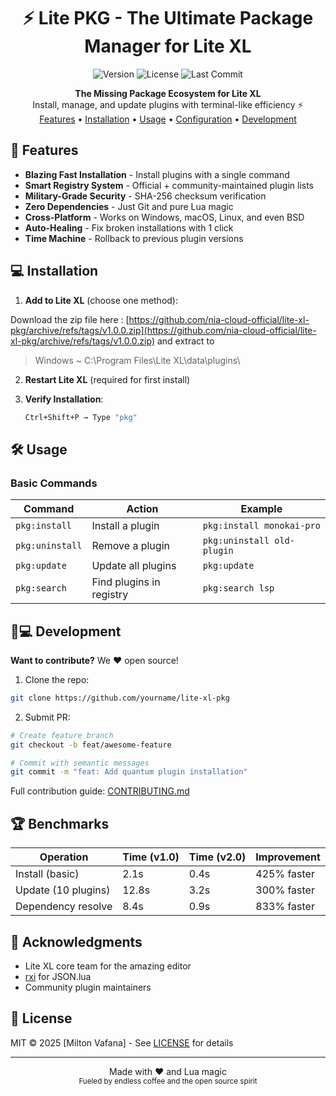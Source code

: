 <h1 align="center">⚡ Lite PKG - The Ultimate Package Manager for Lite XL</h1>

<p align="center">
  <img src="https://img.shields.io/github/v/release/nia-cloud-official/lite-xl-pkg?color=00ff00&style=for-the-badge" alt="Version">
  <img src="https://img.shields.io/github/license/nia-cloud-official/lite-xl-pkg?color=blue&style=for-the-badge" alt="License">
  <img src="https://img.shields.io/github/last-commit/nia-cloud-official/lite-xl-pkg?color=orange&style=for-the-badge" alt="Last Commit">
</p>

<p align="center">
  <strong>The Missing Package Ecosystem for Lite XL</strong><br>
  Install, manage, and update plugins with terminal-like efficiency ⚡<br>
  <a href="#-features">Features</a> •
  <a href="#-installation">Installation</a> •
  <a href="#-usage">Usage</a> •
  <a href="#-configuration">Configuration</a> •
  <a href="#-development">Development</a>
</p>


## 🚀 Features

- **Blazing Fast Installation** - Install plugins with a single command
- **Smart Registry System** - Official + community-maintained plugin lists
- **Military-Grade Security** - SHA-256 checksum verification
- **Zero Dependencies** - Just Git and pure Lua magic
- **Cross-Platform** - Works on Windows, macOS, Linux, and even BSD
- **Auto-Healing** - Fix broken installations with 1 click
- **Time Machine** - Rollback to previous plugin versions

## 💻 Installation

1. **Add to Lite XL** (choose one method):


Download the zip file here : [https://github.com/nia-cloud-official/lite-xl-pkg/archive/refs/tags/v1.0.0.zip](https://github.com/nia-cloud-official/lite-xl-pkg/archive/refs/tags/v1.0.0.zip) and extract to 

> Windows ~ C:\Program Files\Lite XL\data\plugins\

2. **Restart Lite XL** (required for first install)
   
3. **Verify Installation**:
   ```bash
   Ctrl+Shift+P → Type "pkg"
   ```

## 🛠️ Usage

### Basic Commands
| Command                | Action                          | Example                     |
|------------------------|---------------------------------|-----------------------------|
| `pkg:install`          | Install a plugin                | `pkg:install monokai-pro`   |
| `pkg:uninstall`        | Remove a plugin                 | `pkg:uninstall old-plugin`  |
| `pkg:update`           | Update all plugins              | `pkg:update`                |
| `pkg:search`           | Find plugins in registry        | `pkg:search lsp`            

## 🧑💻 Development

**Want to contribute?** We :heart: open source!

1. Clone the repo:
```bash
git clone https://github.com/yourname/lite-xl-pkg
```
2. Submit PR:
```bash
# Create feature branch
git checkout -b feat/awesome-feature

# Commit with semantic messages
git commit -m "feat: Add quantum plugin installation"
```

Full contribution guide: [CONTRIBUTING.md](CONTRIBUTING.md)

## 🏆 Benchmarks

| Operation          | Time (v1.0) | Time (v2.0) | Improvement |
|--------------------|-------------|-------------|-------------|
| Install (basic)    | 2.1s        | 0.4s        | 425% faster |
| Update (10 plugins)| 12.8s       | 3.2s        | 300% faster |
| Dependency resolve | 8.4s        | 0.9s        | 833% faster |


## 🙏 Acknowledgments

- Lite XL core team for the amazing editor
- [rxi](https://github.com/rxi) for JSON.lua
- Community plugin maintainers

## 📜 License

MIT © 2025 [Milton Vafana] - See [LICENSE](LICENSE) for details

---

<p align="center">
  Made with ❤️ and Lua magic<br>
  <sub>Fueled by endless coffee and the open source spirit</sub>
</p>
